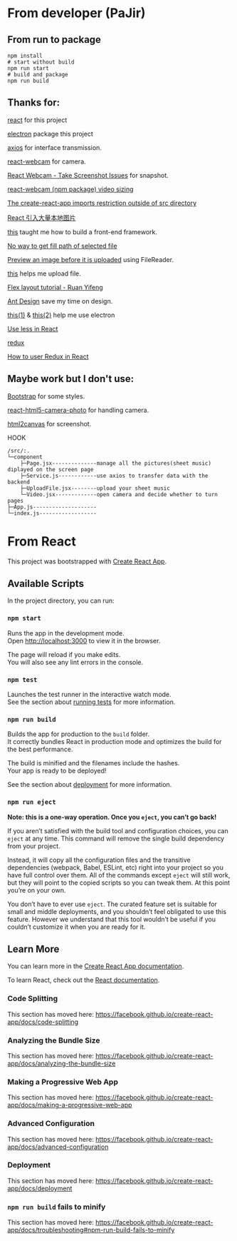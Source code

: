 # From developer (PaJir)

## From run to package

```
npm install
# start without build
npm run start
# build and package
npm run build
```

## Thanks for:

[react](reactjs.org) for this project

[electron](electronjs.org) package this project

[axios](https://www.npmjs.com/package/axios) for interface transmission. 

[react-webcam](https://github.com/mozmorris/react-webcam) for camera.

[React Webcam - Take Screenshot Issues](https://stackoverflow.com/questions/39312341/react-webcam-take-screenshot-issues) for snapshot. 

[react-webcam (npm package) video sizing](https://stackoverflow.com/questions/55920961/react-webcam-npm-package-video-sizing)

[The create-react-app imports restriction outside of src directory](https://stackoverflow.com/questions/44114436/the-create-react-app-imports-restriction-outside-of-src-directory)

[React 引入大量本地图片](https://segmentfault.com/q/1010000009641349)

[this](https://www.howtoing.com/how-to-build-a-modern-web-application-to-manage-customer-information-with-django-and-react-on-ubuntu-18-04) taught me how to build a front-end framework. 

[No way to get fill path of selected file](https://stackoverflow.com/questions/15201071/how-to-get-full-path-of-selected-file-on-change-of-input-type-file-using-jav)

[Preview an image before it is uploaded](https://stackoverflow.com/questions/4459379/preview-an-image-before-it-is-uploaded) using FileReader. 

[this](https://www.geeksforgeeks.org/file-uploading-in-react-js/) helps me upload file.

[Flex layout tutorial - Ruan Yifeng](http://www.ruanyifeng.com/blog/2015/07/flex-grammar.html)

[Ant Design](https://ant.design/components/overview-cn/) save my time on design. 

[this(1)](https://segmentfault.com/a/1190000014030465) & [this(2)](https://juejin.im/post/6844903669293400072) help me use electron

[Use less in React](https://www.jianshu.com/p/94ac7250ccf0)

[redux](https://redux.js.org/)

[How to user Redux in React](https://juejin.cn/post/6844903942371934215)

## Maybe work but I don't use:

[Bootstrap](https://getbootstrap.com/) for some styles. 

[react-html5-camera-photo](https://www.npmjs.com/package/react-html5-camera-photo) for handling camera. 

[html2canvas](https://github.com/niklasvh/html2canvas/) for screenshot. 

HOOK

```
/src/:.
└─component
    ├─Page.jsx--------------manage all the pictures(sheet music) diplayed on the screen page
    ├─Service.js------------use axios to transfer data with the backend
    ├─UploadFile.jsx--------upload your sheet music
    └─Video.jsx-------------open camera and decide whether to turn pages
├─App.js--------------------
└─index.js------------------
```

# From React

This project was bootstrapped with [Create React App](https://github.com/facebook/create-react-app).

## Available Scripts

In the project directory, you can run:

### `npm start`

Runs the app in the development mode.<br />
Open [http://localhost:3000](http://localhost:3000) to view it in the browser.

The page will reload if you make edits.<br />
You will also see any lint errors in the console.

### `npm test`

Launches the test runner in the interactive watch mode.<br />
See the section about [running tests](https://facebook.github.io/create-react-app/docs/running-tests) for more information.

### `npm run build`

Builds the app for production to the `build` folder.<br />
It correctly bundles React in production mode and optimizes the build for the best performance.

The build is minified and the filenames include the hashes.<br />
Your app is ready to be deployed!

See the section about [deployment](https://facebook.github.io/create-react-app/docs/deployment) for more information.

### `npm run eject`

**Note: this is a one-way operation. Once you `eject`, you can’t go back!**

If you aren’t satisfied with the build tool and configuration choices, you can `eject` at any time. This command will remove the single build dependency from your project.

Instead, it will copy all the configuration files and the transitive dependencies (webpack, Babel, ESLint, etc) right into your project so you have full control over them. All of the commands except `eject` will still work, but they will point to the copied scripts so you can tweak them. At this point you’re on your own.

You don’t have to ever use `eject`. The curated feature set is suitable for small and middle deployments, and you shouldn’t feel obligated to use this feature. However we understand that this tool wouldn’t be useful if you couldn’t customize it when you are ready for it.

## Learn More

You can learn more in the [Create React App documentation](https://facebook.github.io/create-react-app/docs/getting-started).

To learn React, check out the [React documentation](https://reactjs.org/).

### Code Splitting

This section has moved here: https://facebook.github.io/create-react-app/docs/code-splitting

### Analyzing the Bundle Size

This section has moved here: https://facebook.github.io/create-react-app/docs/analyzing-the-bundle-size

### Making a Progressive Web App

This section has moved here: https://facebook.github.io/create-react-app/docs/making-a-progressive-web-app

### Advanced Configuration

This section has moved here: https://facebook.github.io/create-react-app/docs/advanced-configuration

### Deployment

This section has moved here: https://facebook.github.io/create-react-app/docs/deployment

### `npm run build` fails to minify

This section has moved here: https://facebook.github.io/create-react-app/docs/troubleshooting#npm-run-build-fails-to-minify
